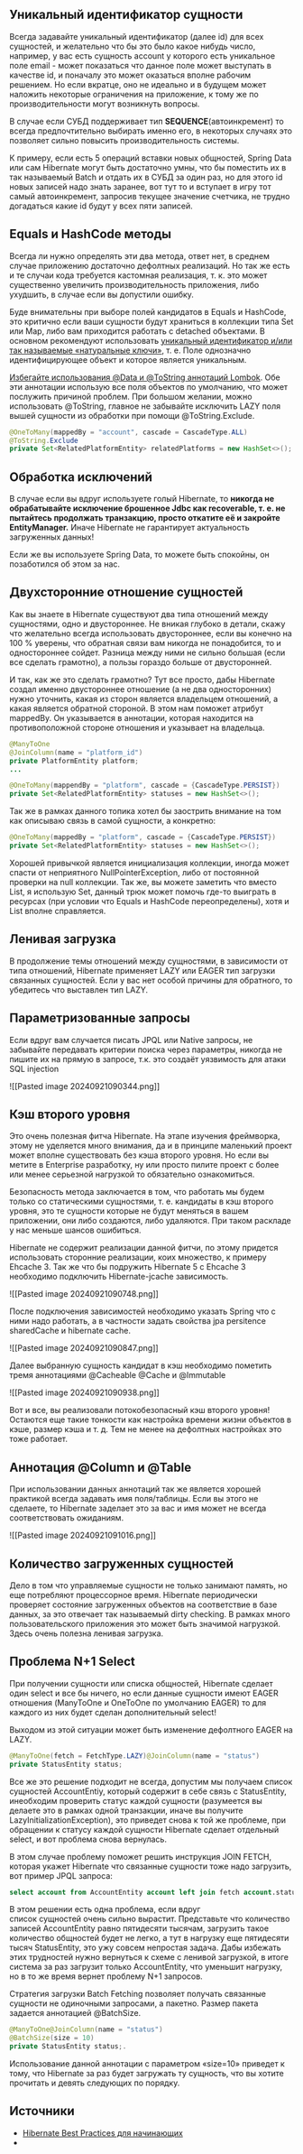 ## Уникальный идентификатор сущности

Всегда задавайте уникальный идентификатор (далее id) для всех сущностей, и желательно что бы это было какое нибудь число, например, у вас есть сущность account у которого есть уникальное поле email - может показаться что данное поле может выступать в качестве id, и поначалу это может оказаться вполне рабочим решением. Но если вкратце, оно не идеально и в будущем может наложить некоторые ограничения на приложение, к тому же по производительности могут возникнуть вопросы.

В случае если СУБД поддерживает тип **SEQUENCE**(автоинкремент) то всегда предпочтительно выбирать именно его, в некоторых случаях это позволяет сильно повысить производительность системы.

К примеру, если есть 5 операций вставки новых общностей, Spring Data или сам Hibernate могут быть достаточно умны, что бы поместить их в так называемый Batch и отдать их в СУБД за один раз, но для этого id новых записей надо знать заранее, вот тут то и вступает в игру тот самый автоинкремент, запросив текущее значение счетчика, не трудно догадаться какие id будут у всех пяти записей.

## Equals и HashCode методы

Всегда ли нужно определять эти два метода, ответ нет, в среднем случае приложению достаточно дефолтных реализаций. Но так же есть и те случаи кода требуется кастомная реализация, т. к. это может существенно увеличить производительность приложения, либо ухудшить, в случае если вы допустили ошибку.  

Буде внимательны при выборе полей кандидатов в Equals и HashCode, это критично если ваши сущности будут храниться в коллекции типа Set или Map, либо вам приходится работать с detached объектами. В основном рекомендуют использовать [уникальный идентификатор и/или так называемые «натуральные ключи»](https://docs.jboss.org/hibernate/core/4.0/manual/en-US/html/persistent-classes.html#persistent-classes-equalshashcode), т. е. Поле однозначно идентифицирующее объект и которое является уникальным.

[Избегайте использования @Data и @ToString аннотаций Lombok](https://www.jpa-buddy.com/blog/lombok-and-jpa-what-may-go-wrong/). Обе эти аннотации использую все поля объектов по умолчанию, что может послужить причиной проблем. При большом желании, можно использовать @ToString, главное не забывайте исключить LAZY поля вышей сущности из обработки при помощи @ToString.Exclude.

```java
@OneToMany(mappedBy = "account", cascade = CascadeType.ALL)
@ToString.Exclude
private Set<RelatedPlatformEntity> relatedPlatforms = new HashSet<>();
```

## Обработка исключений

В случае если вы вдруг используете голый Hibernate, то **никогда не обрабатывайте исключение брошенное Jdbc как recoverable, т. е. не пытайтесь продолжать транзакцию, просто откатите её и закройте EntityManager.** Иначе Hibernate не гарантирует актуальность загруженных данных!

Если же вы используете Spring Data, то можете быть спокойны, он позаботился об этом за нас.

## Двухсторонние отношение сущностей

Как вы знаете в Hibernate существуют два типа отношений между сущностями, одно и двустороннее. Не вникая глубоко в детали, скажу что желательно всегда использовать двустороннее, если вы конечно на 100 % уверены, что обратная связи вам никогда не понадобится, то и одностороннее сойдет. Разница между ними не сильно большая (если все сделать грамотно), а пользы гораздо больше от двусторонней.

И так, как же это сделать грамотно? Тут все просто, дабы Hibernate создал именно двустороннее отношение (а не два односторонних) нужно уточнить, какая из сторон является владельцем отношений, а какая является обратной стороной. В этом нам поможет атрибут mappedBy. Он указывается в аннотации, которая находится на противоположной стороне отношения и указывает на владельца.

```java
@ManyToOne
@JoinColumn(name = "platform_id")
private PlatformEntity platform;
...

@OneToMany(mappendBy = "platform", cascade = {CascadeType.PERSIST})
private Set<RelatedPlatformEntity> statuses = new HashSet<>();
```

Так же в рамках данного топика хотел бы заострить  внимание на том как описываю связь в самой сущности, а конкретно:

```java
@OneToMany(mappedBy = "platform", cascade = {CascadeType.PERSIST})
private Set<RelatedPlatformEntity> statuses = new HashSet<>();
```

Хорошей привычкой является инициализация коллекции, иногда может спасти  от неприятного NullPointerException, либо от постоянной проверки на null коллекции. Так же, вы можете заметить что вместо List, я использую Set, данный трюк может помочь где-то выиграть в ресурсах (при условии что Equals и HashCode переопределены), хотя и List вполне справляется.

## Ленивая загрузка

В продолжение темы отношений между сущностями, в зависимости от типа отношений, Hibernate применяет LAZY или EAGER тип загрузки связанных сущностей. Если у вас нет особой причины для обратного, то убедитесь что выставлен тип LAZY.

## Параметризованные запросы

Если вдруг вам случается писать JPQL или Native запросы, не забывайте передавать критерии поиска через параметры, никогда не пишите их на прямую в запросе, т.к. это создаёт уязвимость для атаки SQL injection

![[Pasted image 20240921090344.png]]

## Кэш второго уровня

Это очень полезная фитча Hibernate. На этапе изучения фреймворка, этому не уделяется много внимания, да и в принципе маленький проект может вполне существовать без кэша второго уровня. Но если вы метите в Enterprise разработку, ну или просто пилите проект с более или менее серьезной нагрузкой то обязательно ознакомиться. 

Безопасность метода заключается в том, что работать мы будем только со статическими сущностями, т. е. кандидаты в кэш второго уровня, это те сущности которые не будут меняться в вашем приложении, они либо создаются, либо удаляются. При таком раскладе у нас меньше шансов ошибиться.

Hibernate не содержит реализации данной фитчи, по этому придется использовать сторонние реализации, коих множество, к примеру Ehcache 3. Так же что бы подружить Hibernate 5 с Ehcache 3 необходимо подключить Hibernate-jcache зависимость.

![[Pasted image 20240921090748.png]]

После подключения зависимостей необходимо указать Spring что с ними надо работать, а в частности задать свойства jpa persitence sharedCache и hibernate cache.

![[Pasted image 20240921090847.png]]


Далее выбранную сущность кандидат в кэш необходимо пометить тремя аннотациями @Cacheable @Cache и @Immutable

![[Pasted image 20240921090938.png]]

Вот и все, вы реализовали потокобезопасный кэш второго уровня! Остаются еще такие тонкости как настройка времени жизни объектов в кэше, размер кэша и т. д. Тем не менее на дефолтных настройках это тоже работает.

## Аннотация @Column и @Table

При использовании данных аннотаций так же является хорошей практикой всегда задавать имя поля/таблицы. Если вы этого не сделаете, то Hibernate заделает это за вас и имя может не всегда соответствовать ожиданиям.

![[Pasted image 20240921091016.png]]

## Количество загруженных сущностей

Дело в том что управляемые сущности не только занимают память, но еще потребляют процессорное время. Hibernate периодически проверяет состояние загруженных объектов на соответствие в базе данных, за это отвечает так называемый dirty checking. В рамках много пользовательского приложения это может быть значимой нагрузкой. Здесь очень полезна ленивая загрузка.

## Проблема N+1 Select

При получении сущности или списка общностей, Hibernate сделает один select и все бы ничего, но если данные сущности имеют EAGER отношения (ManyToOne и OneToOne по умолчанию EAGER) то для каждого из них будет сделан дополнительный select!

Выходом из этой ситуации может быть изменение дефолтного EAGER на LAZY.

```java
@ManyToOne(fetch = FetchType.LAZY)@JoinColumn(name = "status")
private StatusEntity status;
```
Все же это решение подходит не всегда, допустим мы получаем список сущностей AccountEntiy, который содержит в себе связь с StatusEntity, инеобходим проверить статус каждой сущности (разумеется вы делаете это в рамках одной транзакции, иначе вы получите LazyInitializationException), это приведет снова к той же проблеме, при обращении к статусу каждой сущности Hibernate сделает отдельный select, и вот проблема снова вернулась.

В этом случае проблему поможет решить инструкция JOIN FETCH, которая укажет Hibernate что связанные сущности тоже надо загрузить, вот пример JPQL запроса:

```sql
select account from AccountEntity account left join fetch account.status
```

В этом решении есть одна проблема, если вдруг список сущностей очень сильно вырастит. Представьте что количество записей AccountEntity равно пятидесяти тысячам, загрузить такое количество общностей будет не легко, а тут в нагрузку еще пятидесяти тысяч StatusEntity, это ужу совсем непростая задача. Дабы избежать этих трудностей нужно вернуться к схеме с ленивой загрузкой, в итоге система за раз загрузит только AccountEntity, что уменьшит нагрузку, но в то же время вернет проблему N+1 запросов. 

Стратегия загрузки Batch Fetching позволяет получать связанные сущности не одиночными запросами, а пакетно. Размер пакета задается аннотацией @BatchSize.

```java
@ManyToOne@JoinColumn(name = "status")
@BatchSize(size = 10)
private StatusEntity status;.
```
Использование данной аннотации с параметром «size=10» приведет к тому, что Hibernate за раз будет загружать ту сущность, что вы хотите прочитать и девять следующих по порядку.
## Источники

- [Hibernate Best Practices для начинающих](https://habr.com/ru/articles/679216/)
- 




